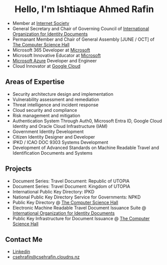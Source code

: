 
<h1 align="center">Hello, I'm Ishtiaque Ahmed Rafin</h1>

- Member at [Internet Society](https://www.internetsociety.org/)
- General Secretary and Chair of Governing Council of [International Organization for Identity Documents](https://github.com/int-oid)
- Permanant Member and Chair of General Assembly [JUNE / OCT] of [The Computer Science Hall](https://github.com/thecomputersciencehall)
- Microsoft 365 Developer at [Microsoft](https://microsoft.com)
- Microsoft Innovative Educator at [Microsoft](https://microsoft.com)
- [Microsoft Azure](https://azure.microsoft.com/) Developer and Engineer
- Cloud Innovator at [Google Cloud](cloud.google.com)

## Areas of Expertise
- Security architecture design and implementation
- Vulnerability assessment and remediation
- Threat intelligence and incident response
- Cloud security and compliance
- Risk management and mitigation
- Authentication System Through Auth0, Microsoft Entra ID, Google Cloud Identity and Oracle Cloud Infrastructure (IAM)
- Government Identity Development
- Citizen Identity Designer and Developer
- IPKD / ICAO DOC 9303 Systems Development
- Development of Advanced Standards on Machine Readable Travel and Identification Documents and Systems


## Projects
- Document Series: Travel Document: Republic of UTOPIA
- Document Series: Travel Document: Kingdom of UTOPIA
- International Public Key Directory: IPKD
- National Public Key Directory Service for Governments: NPKD
- Public Key Directory @ [The Computer Science Hall](https://github.com/thecomputersciencehall)
- Electronic Machine Readable Travel Document Issuance Suite @ [International Organization for Identity Documents](https://github.com/int-oid)
- Public Key Infrastructure for Document Issuance @ [The Computer Science Hall](https://github.com/thecomputersciencehall)
## Contact Me

- [Linkedin](https://linkedin.com/in/csehrafin)
- [csehrafin@csehrafin.cloudns.nz](mailto:csehrafin@csehrafin.cloudns.nz)




